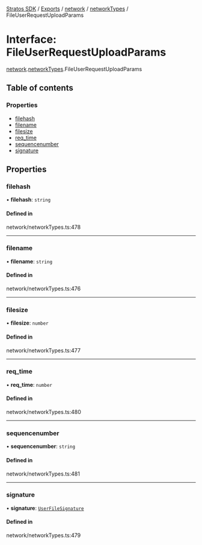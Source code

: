 [Stratos SDK](../README.md) / [Exports](../modules.md) / [network](../modules/network.md) / [networkTypes](../modules/network.networkTypes.md) / FileUserRequestUploadParams

# Interface: FileUserRequestUploadParams

[network](../modules/network.md).[networkTypes](../modules/network.networkTypes.md).FileUserRequestUploadParams

## Table of contents

### Properties

- [filehash](network.networkTypes.FileUserRequestUploadParams.md#filehash)
- [filename](network.networkTypes.FileUserRequestUploadParams.md#filename)
- [filesize](network.networkTypes.FileUserRequestUploadParams.md#filesize)
- [req\_time](network.networkTypes.FileUserRequestUploadParams.md#req_time)
- [sequencenumber](network.networkTypes.FileUserRequestUploadParams.md#sequencenumber)
- [signature](network.networkTypes.FileUserRequestUploadParams.md#signature)

## Properties

### filehash

• **filehash**: `string`

#### Defined in

network/networkTypes.ts:478

___

### filename

• **filename**: `string`

#### Defined in

network/networkTypes.ts:476

___

### filesize

• **filesize**: `number`

#### Defined in

network/networkTypes.ts:477

___

### req\_time

• **req\_time**: `number`

#### Defined in

network/networkTypes.ts:480

___

### sequencenumber

• **sequencenumber**: `string`

#### Defined in

network/networkTypes.ts:481

___

### signature

• **signature**: [`UserFileSignature`](network.networkTypes.UserFileSignature.md)

#### Defined in

network/networkTypes.ts:479
